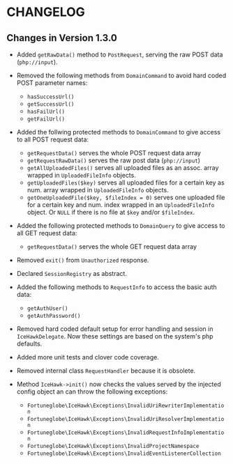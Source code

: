# CHANGELOG

## Changes in Version 1.3.0

 * Added `getRawData()` method to `PostRequest`, serving the raw POST data (`php://input`).

 * Removed the following methods from `DomainCommand` to avoid hard coded POST parameter names:
   * `hasSuccessUrl()`
   * `getSuccessUrl()`
   * `hasFailUrl()`
   * `getFailUrl()`
   
 * Added the follwing protected methods to `DomainCommand` to give access to all POST request data:
   * `getRequestData()` serves the whole POST request data array
   * `getRequestRawData()` serves the raw post data (`php://input`)
   * `getAllUploadedFiles()` serves all uploaded files as an assoc. array wrapped in `UploadedFileInfo` objects.
   * `getUploadedFiles($key)` serves all uploaded files for a certain key as num. array wrapped in `UploadedFileInfo` objects.
   * `getOneUploadedFile($key, $fileIndex = 0)` serves one uploaded file for a certain key and num. index wrapped in an `UploadedFileInfo` object. Or `NULL` if there is no file at `$key` and/or `$fileIndex`.
   
 * Added the following protected methods to `DomainQuery` to give access to all GET request data:
   * `getRequestData()` serves the whole GET request data array
   
 * Removed `exit()` from `Unauthorized` response.
 
 * Declared `SessionRegistry` as abstract.
 
 * Added the following methods to `RequestInfo` to access the basic auth data:
   * `getAuthUser()`
   * `getAuthPassword()`
   
 * Removed hard coded default setup for error handling and session in `IceHawkDelegate`. Now these settings are based on the system's php defaults.
 
 * Added more unit tests and clover code coverage.
 
 * Removed internal class `RequestHandler` because it is obsolete.
 
 * Method `IceHawk->init()` now checks the values served by the injected config object an can throw the following exceptions:
   * `Fortuneglobe\IceHawk\Exceptions\InvalidUriRewriterImplementation`
   * `Fortuneglobe\IceHawk\Exceptions\InvalidUriResolverImplementation`
   * `Fortuneglobe\IceHawk\Exceptions\InvalidRequestInfoImplementation`
   * `Fortuneglobe\IceHawk\Exceptions\InvalidProjectNamespace`
   * `Fortuneglobe\IceHawk\Exceptions\InvalidEventListenerCollection`
